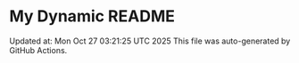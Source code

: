 # My Dynamic README
Updated at: Mon Oct 27 03:21:25 UTC 2025
This file was auto-generated by GitHub Actions.
